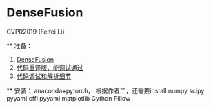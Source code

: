 # DenseFusion
CVPR2019 (Feifei Li)


** 准备：
1. [DenseFusion](https://github.com/j96w/DenseFusion/tree/Pytorch-1.0)
2. [代码重译版，能调试通过](https://github.com/hoangcuongbk80/Object-RPE/tree/master/DenseFusion)
3. [代码调试和解析细节](https://blog.csdn.net/weixin_43013761/article/details/103053585)

** 安装：
anaconda+pytorch， 根据作者二，还需要install numpy scipy pyyaml cffi pyyaml matplotlib Cython Pillow
